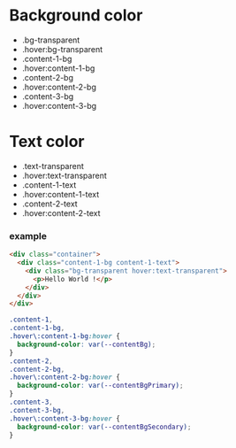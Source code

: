 # Background color

- .bg-transparent
- .hover:bg-transparent
- .content-1-bg
- .hover:content-1-bg
- .content-2-bg
- .hover:content-2-bg
- .content-3-bg
- .hover:content-3-bg

# Text color

- .text-transparent
- .hover:text-transparent
- .content-1-text
- .hover:content-1-text
- .content-2-text
- .hover:content-2-text

### example

```html
<div class="container">
  <div class="content-1-bg content-1-text">
    <div class="bg-transparent hover:text-transparent">
      <p>Hello World !</p>
    </div>
  </div>
</div>
```

```css
.content-1,
.content-1-bg,
.hover\:content-1-bg:hover {
  background-color: var(--contentBg);
}
.content-2,
.content-2-bg,
.hover\:content-2-bg:hover {
  background-color: var(--contentBgPrimary);
}
.content-3,
.content-3-bg,
.hover\:content-3-bg:hover {
  background-color: var(--contentBgSecondary);
}
```
